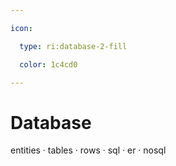 ```yaml
---

icon: 

  type: ri:database-2-fill

  color: 1c4cd0

---
```


# Database

entities · tables · rows · sql · er · nosql